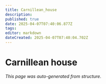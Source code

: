 ```yaml
---
title: Carnillean_house
description: 
published: true
date: 2025-04-07T07:40:06.877Z
tags: 
editor: markdown
dateCreated: 2025-04-07T07:40:04.702Z
---
```


# Carnillean house

*This page was auto-generated from structure.*